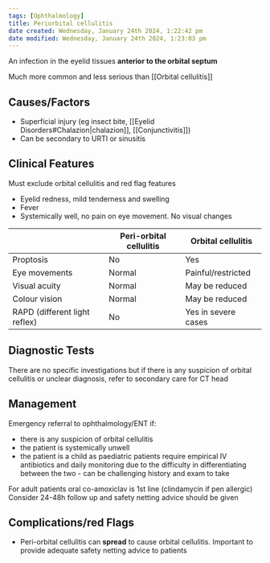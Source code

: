 ```yaml
---
tags: [Ophthalmology]
title: Periorbital cellulitis
date created: Wednesday, January 24th 2024, 1:22:42 pm
date modified: Wednesday, January 24th 2024, 1:23:03 pm
---
```

An infection in the eyelid tissues **anterior to the orbital septum**

Much more common and less serious than [[Orbital cellulitis]]
## Causes/Factors

- Superficial injury (eg insect bite, [[Eyelid Disorders#Chalazion|chalazion]], [[Conjunctivitis]])
- Can be secondary to URTI or sinusitis

## Clinical Features

Must exclude orbital cellulitis and red flag features
- Eyelid redness, mild tenderness and swelling
- Fever
- Systemically well, no pain on eye movement. No visual changes

|               | Peri-orbital cellulitis | Orbital cellulitis |
| ------------- | ----------------------- | ------------------ |
| Proptosis     | No                      | Yes                |
| Eye movements | Normal                  | Painful/restricted |
| Visual acuity | Normal                  | May be reduced     |
| Colour vision | Normal                  | May be reduced     |
| RAPD (different light reflex)              | No                        | Yes in severe cases                   |

## Diagnostic Tests

There are no specific investigations but if there is any suspicion of orbital cellulitis or unclear diagnosis, refer to secondary care for CT head

## Management

Emergency referral to ophthalmology/ENT if:
- there is any suspicion of orbital cellulitis 
- the patient is systemically unwell
- the patient is a child as paediatric patients require empirical IV antibiotics and daily monitoring due to the difficulty in differentiating between the two - can be challenging history and exam to take

For adult patients oral co-amoxiclav is 1st line (clindamycin if pen allergic)
Consider 24-48h follow up and safety netting advice should be given 

## Complications/red Flags

- Peri-orbital cellulitis can **spread** to cause orbital cellulitis. Important to provide adequate safety netting advice to patients